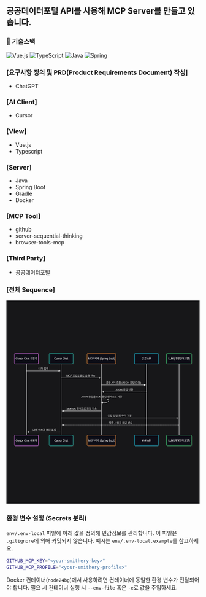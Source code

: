 ## 공공데이터포털 API를 사용해 MCP Server를 만들고 있습니다.

### 📠 기술스택

![Vue.js](https://img.shields.io/badge/vuejs-%2335495e.svg?style=for-the-badge&logo=vuedotjs&logoColor=%234FC08D)
![TypeScript](https://img.shields.io/badge/typescript-%23007ACC.svg?style=for-the-badge&logo=typescript&logoColor=white)
![Java](https://img.shields.io/badge/java-%23ED8B00.svg?style=for-the-badge&logo=java&logoColor=white)
![Spring](https://img.shields.io/badge/spring-%6DB33F.svg?style=for-the-badge&logo=spring&logoColor=white)

### [요구사항 정의 및 PRD(Product Requirements Document) 작성]
- ChatGPT

### [AI Client]
- Cursor

### [View]
- Vue.js
- Typescript

### [Server]
- Java
- Spring Boot
- Gradle
- Docker

### [MCP Tool]
- github
- server-sequential-thinking
- browser-tools-mcp

### [Third Party]
- 공공데이터포털

### [전체 Sequence]

![이미지설명](https://github.com/constant94-dev/mcp-public-data/blob/main/post/sequence-diagram.png)

### 환경 변수 설정 (Secrets 분리)
`env/.env-local` 파일에 아래 값을 정의해 민감정보를 관리합니다. 이 파일은 `.gitignore`에 의해 커밋되지 않습니다. 예시는 `env/.env-local.example`를 참고하세요.

```bash
GITHUB_MCP_KEY="<your-smithery-key>"
GITHUB_MCP_PROFILE="<your-smithery-profile>"
```

Docker 컨테이너(`node24bg`)에서 사용하려면 컨테이너에 동일한 환경 변수가 전달되어야 합니다. 필요 시 컨테이너 실행 시 `--env-file` 혹은 `-e`로 값을 주입하세요.
